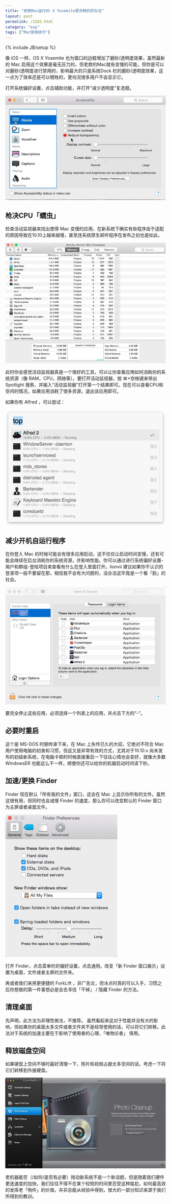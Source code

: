```yaml
---
title: "老款Mac运行OS X Yosemite更流畅的好办法"
layout: post
permalink: /2201.html
category: "exp"
tags: ["Mac使用技巧"]
---
```

{% include JB/setup %}

像 iOS 一样，OS X Yosemite 也为窗口的边框增加了磨砂/透明度效果，虽然最新的 Mac 启用这个效果是毫无压力的，但老款的Mac就有变慢的可能，但你是可以对磨砂/透明度进行禁用的，影响最大的只是系统Dock 栏的磨砂/透明度效果，这一点为了效率还是可以牺牲的，更何况很多用户不会显示它。

打开系统偏好设置，点击辅助功能，并打开“减少透明度”复选框。


![](/wp-content/uploads/sinapicv2-backup/2201-ww1-large-005V4vEUjw1enug539i6yj30ij0c175i.jpg)

## 枪决CPU「蠕虫」 

检查活动监视器来找出使得 Mac 变慢的应用，在新系统下确实有些程序由于适配的原因导致在10.10上越来越慢，甚至连系统原生邮件程序在发布之初也是如此。

![](/wp-content/uploads/sinapicv2-backup/2201-ww4-large-005V4vEUjw1enug557tggj30j60ee76f.jpg)

此时你会感觉活动监视器真是一个很好的工具，可以让你查看应用如何消耗你的系统资源（像 RAM，CPU，网络等）。要打开活动监视器，按 ⌘+空格键来带出 Spotlight 搜索，并输入“活动监视器”打开第一个结果即可。现在可以查看CPU和空间的情况，如果应用消耗了很多资源，退出该应用即可。

如果你有 Alfred ，可以尝试：

![](/wp-content/uploads/sinapicv2-backup/2201-ww1-large-005V4vEUjw1enug573w0xj30fk0b6mxy.jpg)

## 减少开机自运行程序

在你登入 Mac 的时候可能会有很多应用启动，这不仅仅让启动时间变慢，还有可能会继续在后台消耗你的系统资源，并影响性能。你可以通过进行系统偏好设置-用户和群组-登陆项目来查看有什么在登入里面打开。lionvii 建议如果你不认识的登录项一般不要留在那，相信我不会有大问题的，没办法这毕竟是一个看「脸」的社会。

![](/wp-content/uploads/sinapicv2-backup/2201-ww3-large-005V4vEUjw1enug59460mj30ij0djq4g.jpg)

要完全停止这些应用，必须选择一个列表上的应用，并点击下方的“-”。

## 必要时重启 

这个是 MS-DOS 时期传承下来，在 Mac 上失传已久的大招，它绝对不符合 Mac 用户使用电脑的初衷和习惯，但这又是非常有效的方式，尤其对于10.10.x 尚未发布的初级新系统，在电脑卡顿的时候直接重启一下往往心情也会变好，就像大多数 WindowsER 也能这么干一样，顺便你还可以给你的机器启动时间读下秒。

## 加速/更换 Finder

Finder 现在默认「所有我的文件」窗口，这会在 Mac 上显示你所有的文件。虽然这很有用，但同时也会减慢 Finder 的速度，那么你可以改变默认的 Finder 窗口为主屏或者桌面文件。

![](/wp-content/uploads/sinapicv2-backup/2201-ww4-large-005V4vEUjw1enug5ctaftj309s0cfaat.jpg)

打开 Finder，点击菜单栏的偏好设置，点击通用。改变「新 Finder 窗口展示」设置为桌面，文件或者主屏的文件夹。

再或者我们来用更便捷的 ForkLift ，非广告文，但冰点时真的可以入手，习惯之后你想做的第一件事想必是会去寻找「干掉」 / 隐藏 Finder 的方法。

## 清理桌面 

先声明，此方法为非理性做法，不推荐。 虽然看起来这对于性能并没有大的影响，但如果你的桌面太多文件或者文件夹不是经常使用的话，可以将它们转移。此法对于系统的加速主要在于影响了使用者的心理，「唯物论者」 慎用。

## 释放磁盘空间

如果硬盘上空间不够时最好清理一下，照片和视频占据太多空间的话，考虑一下将它们转移到外接硬盘。

![](/wp-content/uploads/sinapicv2-backup/2201-ww1-large-005V4vEUjw1enug5a37stj30j60asmy7.jpg)

老机器能否（/如何/是否有必要）拖动新系统不是一个新话题，但是随着我们硬件更迭速度的加快，我们往往不得不在某个较短的时间里忍受这种尴尬，如何最高效的发挥老「物件」的价值，并非总能从经验中得到，很大的一部分知识来源于我们所得到的教训。